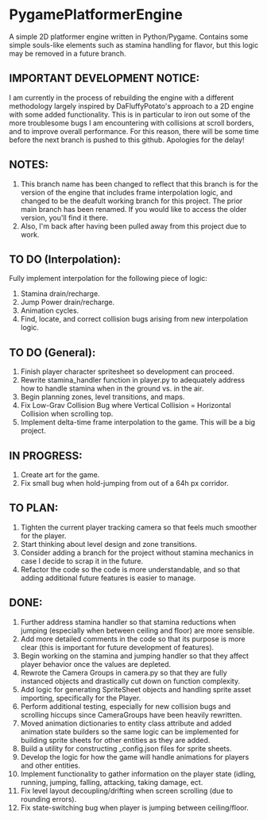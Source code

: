 # PygamePlatformerEngine
A simple 2D platformer engine written in Python/Pygame. Contains some simple souls-like elements such as stamina handling for flavor, but this logic may be removed in a future branch.

## IMPORTANT DEVELOPMENT NOTICE:
I am currently in the process of rebuilding the engine with a different methodology largely inspired by DaFluffyPotato's approach to a 2D engine with some added functionality. This is in particular to iron out some of the more troublesome bugs I am encountering with collisions at scroll borders, and to improve overall performance. For this reason, there will be some time before the next branch is pushed to this github. Apologies for the delay!

## NOTES:
1. This branch name has been changed to reflect that this branch is for the version of the engine that includes frame interpolation logic, and changed to be the deafult working branch for this project. The prior main branch has been renamed. If you would like to access the older version, you'll find it there.
2. Also, I'm back after having been pulled away from this project due to work.

## TO DO (Interpolation):
Fully implement interpolation for the following piece of logic:
1. Stamina drain/recharge.
2. Jump Power drain/recharge.
3. Animation cycles.
4. Find, locate, and correct collision bugs arising from new interpolation logic.

## TO DO (General):
1. Finish player character spritesheet so development can proceed.
2. Rewrite stamina_handler function in player.py to adequately address how to handle stamina when in the ground vs. in the air.
3. Begin planning zones, level transitions, and maps.
4. Fix Low-Grav Collision Bug where Vertical Collision = Horizontal Collision when scrolling top. 
5. Implement delta-time frame interpolation to the game. This will be a big project.

## IN PROGRESS:
1. Create art for the game.
2. Fix small bug when hold-jumping from out of a 64h px corridor.

## TO PLAN:
1. Tighten the current player tracking camera so that feels much smoother for the player.
2. Start thinking about level design and zone transitions.
3. Consider adding a branch for the project without stamina mechanics in case I decide to scrap it in the future.
4. Refactor the code so the code is more understandable, and so that adding additional future features is easier to manage.

## DONE:
1. Further address stamina handler so that stamina reductions when jumping (especially when between ceiling and floor) are more sensible.
2. Add more detailed comments in the code so that its purpose is more clear (this is important for future development of features).
3. Begin working on the stamina and jumping handler so that they affect player behavior once the values are depleted.
4. Rewrote the Camera Groups in camera.py so that they are fully instanced objects and drastically cut down on function complexity.
5. Add logic for generating SpriteSheet objects and handling sprite asset importing, specifically for the Player.
6. Perform additional testing, especially for new collision bugs and scrolling hiccups since CameraGroups have been heavily rewritten.
7. Moved animation dictionaries to entity class attribute and added animation state builders so the same logic can be implemented for building sprite sheets for other entities as they are added.
8. Build a utility for constructing _config.json files for sprite sheets.
9. Develop the logic for how the game will handle animations for players and other entities.
10. Implement functionality to gather information on the player state (idling, running, jumping, falling, attacking, taking damage, ect.
11. Fix level layout decoupling/drifting when screen scrolling (due to rounding errors).
12. Fix state-switching bug when player is jumping between ceiling/floor.
